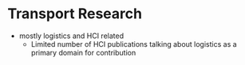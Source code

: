 # Transport Research

- mostly logistics and HCI related
    - Limited number of HCI publications talking about logistics as a primary domain for contribution
